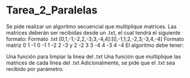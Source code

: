 # Tarea_2_Paralelas
Se pide realizar un algoritmo secuencial que multiplique matrices. Las matrices deberán ser
recibidas desde un .txt, el cual tendrá el siguiente formato:
Formato .txt
[0,1,-1;-2,2,-3;3,-4,4]:[0,-1,1;2,-2,3;-3,4,-4]
Formato matriz
0 1 -1
0 -1 1
-2 2 -3 y 2 -2 3
3 -4 4
-3 4 -4
El algoritmo debe tener:

Una función para limpiar la línea del .txt
Una función que multiplique las matrices de cada línea del .txt
Adicionalmente, se pide que el .txt sea recibido por parámetro.
